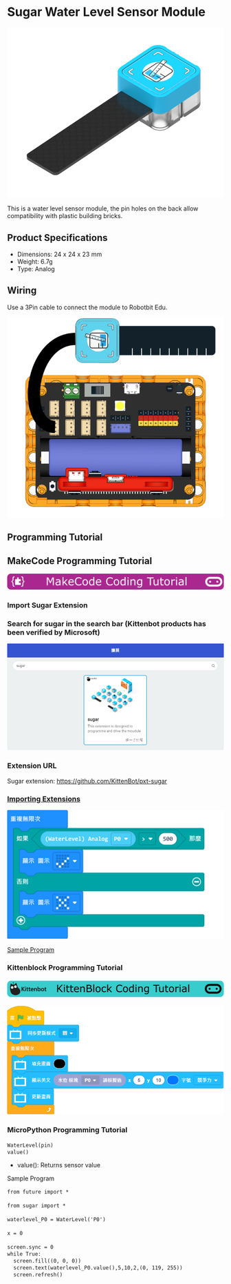 # Sugar Water Level Sensor Module

![](./images/water1.png)

This is a water level sensor module, the pin holes on the back allow compatibility with plastic building bricks.

## Product Specifications

- Dimensions: 24 x 24 x 23 mm
- Weight: 6.7g
- Type: Analog

## Wiring

Use a 3Pin cable to connect the module to Robotbit Edu.

![](./images/water_wire.png)

## Programming Tutorial

## MakeCode Programming Tutorial

![](../PWmodules/images/mcbanner.png)

### Import Sugar Extension

### Search for sugar in the search bar (Kittenbot products has been verified by Microsoft)

![](./images/sugar_search.png)

### Extension URL

Sugar extension: https://github.com/KittenBot/pxt-sugar

### [Importing Extensions](../../Makecode/powerBrickMC)

![](./images/water_mc_code.png)

[Sample Program](https://makecode.microbit.org/_Mygbym8KK5vs)

### Kittenblock Programming Tutorial

![](../PWmodules/images/kbbanner.png)

![](./images/water3.png)

### MicroPython Programming Tutorial

    WaterLevel(pin)
    value()

- value(): Returns sensor value

Sample Program

    from future import *
    
    from sugar import *
    
    waterlevel_P0 = WaterLevel('P0')
    
    x = 0
    
    screen.sync = 0
    while True:
      screen.fill((0, 0, 0))
      screen.text(waterlevel_P0.value(),5,10,2,(0, 119, 255))
      screen.refresh()


